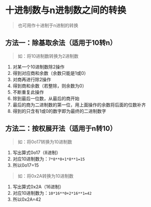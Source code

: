# 十进制数与n进制数之间的转换
>也可用作十进制于n进制的转换
## 方法一：除基取余法（适用于10转n）
>如：将10进制数转换为2进制数  

1. 对某一个10进制数除2操作
2. 得到对应商和余数（余数只能是1或0）
3. 对商再进行除2操作
4. 得到商和余数（若整除，则余数为0）
5. 不断重复此操作
6. 除到最后一位数，从最后的商开始
7. 最后的商为二进制数的第一位，用上面操作的余数将后面的位数补齐
8. 得到的只含有1或0的数字即为最终的二进制数字

## 方法二：按权展开法（适用于n转10）
>如：将0o17转换为10进制数  

1. 写出算式0o17（8进制）
2. 对应10进制数为：`7*8**0+1*8**1=15`
3. 所以0o17=15

>如：将0x2A转换为10进制数

1. 写出算式0x2A（16进制）
2. 对应10进制数为：`10*16**0+2*16**1=42`
3. 所以0x2A=42



